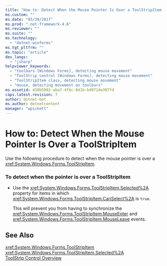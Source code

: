 ```yaml
---
title: "How to: Detect When the Mouse Pointer Is Over a ToolStripItem | Microsoft Docs"
ms.custom: ""
ms.date: "03/30/2017"
ms.prod: ".net-framework-4.6"
ms.reviewer: ""
ms.suite: ""
ms.technology: 
  - "dotnet-winforms"
ms.tgt_pltfrm: ""
ms.topic: "article"
dev_langs: 
  - "jsharp"
helpviewer_keywords: 
  - "toolbars [Windows Forms], detecting mouse movement"
  - "ToolStrip control [Windows Forms], detecting mouse movement"
  - "ToolStripItem class, detecting mouse movement"
  - "mouse, detecting movement on toolbars"
ms.assetid: d38b5082-aba7-4f6c-841b-bd9714e307fd
caps.latest.revision: 7
author: dotnet-bot
ms.author: dotnetcontent
manager: "wpickett"
---
```

# How to: Detect When the Mouse Pointer Is Over a ToolStripItem
Use the following procedure to detect when the mouse pointer is over a <xref:System.Windows.Forms.ToolStripItem>.  
  
### To detect when the pointer is over a ToolStripItem  
  
-   Use the <xref:System.Windows.Forms.ToolStripItem.Selected%2A> property for items in which <xref:System.Windows.Forms.ToolStripItem.CanSelect%2A> is `true`.  
  
     This will prevent you from having to synchronize the <xref:System.Windows.Forms.ToolStripItem.MouseEnter> and <xref:System.Windows.Forms.ToolStripItem.MouseLeave> events.  
  
## See Also  
 <xref:System.Windows.Forms.ToolStripItem>   
 <xref:System.Windows.Forms.ToolStripItem.Selected%2A>   
 [ToolStrip Control Overview](../../../../docs/framework/winforms/controls/toolstrip-control-overview-windows-forms.md)